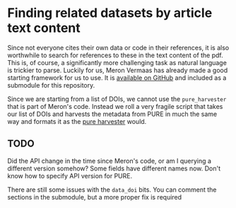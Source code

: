 # Finding related datasets by article text content

Since not everyone cites their own data or code in their references, it is also worthwhile to search for references to these in the text content of the pdf. This is, of course, a significantly more challenging task as natural language is trickier to parse. Luckily for us, Meron Vermaas has already made a good starting framework for us to use. It is [available on GitHub](https://github.com/meronvermaas/PURE_fulltext_analysis.git) and included as a submodule for this repository.

Since we are starting from a list of DOIs, we cannot use the `pure_harvester` that is part of Meron's code. Instead we roll a very fragile script that takes our list of DOIs  and harvests the metadata from PURE in much the same way and formats it as the [pure harvester](pure_text_analysis/pure_harvester) would.



## TODO

Did the API change in the time since Meron's code, or am I querying a different version somehow? Some fields have different names now. Don't know how to specify API version for PURE.

There are still some issues with the `data_doi` bits. You can comment the sections in the submodule, but a more proper fix is required